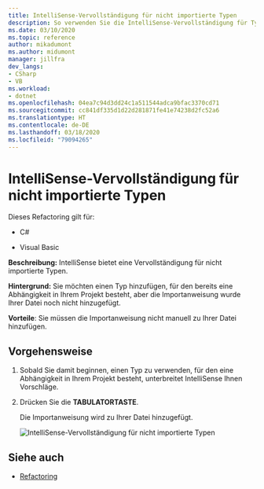 ```yaml
---
title: IntelliSense-Vervollständigung für nicht importierte Typen
description: So verwenden Sie die IntelliSense-Vervollständigung für Typen, die Sie noch nicht per `using`-Direktive importiert haben.
ms.date: 03/10/2020
ms.topic: reference
author: mikadumont
ms.author: midumont
manager: jillfra
dev_langs:
- CSharp
- VB
ms.workload:
- dotnet
ms.openlocfilehash: 04ea7c94d3dd24c1a511544adca9bfac3370cd71
ms.sourcegitcommit: cc841df335d1d22d281871fe41e74238d2fc52a6
ms.translationtype: HT
ms.contentlocale: de-DE
ms.lasthandoff: 03/18/2020
ms.locfileid: "79094265"
---
```

# <a name="intellisense-completion-for-unimported-types"></a>IntelliSense-Vervollständigung für nicht importierte Typen

Dieses Refactoring gilt für:

- C#

- Visual Basic

**Beschreibung:** IntelliSense bietet eine Vervollständigung für nicht importierte Typen.

**Hintergrund:** Sie möchten einen Typ hinzufügen, für den bereits eine Abhängigkeit in Ihrem Projekt besteht, aber die Importanweisung wurde Ihrer Datei noch nicht hinzugefügt. 

**Vorteile**: Sie müssen die Importanweisung nicht manuell zu Ihrer Datei hinzufügen.

## <a name="how-to"></a>Vorgehensweise

1. Sobald Sie damit beginnen, einen Typ zu verwenden, für den eine Abhängigkeit in Ihrem Projekt besteht, unterbreitet IntelliSense Ihnen Vorschläge.
2. Drücken Sie die **TABULATORTASTE**. 

   Die Importanweisung wird zu Ihrer Datei hinzugefügt.

   ![IntelliSense-Vervollständigung für nicht importierte Typen](media/intellisense-completion-unimported-types.png)

## <a name="see-also"></a>Siehe auch

- [Refactoring](../refactoring-in-visual-studio.md)
